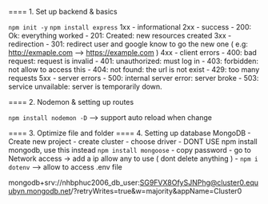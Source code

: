 
==== 1. Set up backend & basics

`npm init -y`
`npm install express` 
1xx - informational
2xx - success - 200: Ok: everything worked
              - 201: Created: new resources created
3xx - redirection - 301: redirect user and google know to go the new one ( e.g: http://exmaple.com --> https://example.com )
4xx - client errors - 400: bad request: request is invalid
                    - 401: unauthorized: must log in
                    - 403: forbidden: not allow to access this
                    - 404: not found: the url is not exist
                    - 429: too many requests
5xx - server errors - 500: internal server error: server broke
                    - 503: service unvailable: server is temporarily down.


==== 2. Nodemon & setting up routes

`npm install nodemon -D` --> support auto reload when change 

==== 3. Optimize file and folder
==== 4. Setting up database MongoDB 
    - Create new project - create cluster - choose driver 
    - DONT USE npm install mongodb, use this instead `npm install mongoose`
    - copy password
    - go to Network access -> add a ip allow any to use ( dont delete anything )
    - `npm i dotenv` --> allow to access .env file

mongodb+srv://nhbphuc2006_db_user:SG9FVX8OfySJNPhg@cluster0.equubyn.mongodb.net/?retryWrites=true&w=majority&appName=Cluster0